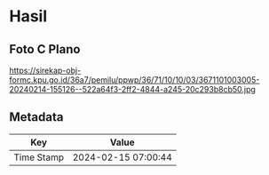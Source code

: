 # Hasil

## Foto C Plano

https://sirekap-obj-formc.kpu.go.id/36a7/pemilu/ppwp/36/71/10/10/03/3671101003005-20240214-155126--522a64f3-2ff2-4844-a245-20c293b8cb50.jpg


## Metadata

| Key        | Value               |
| ---------- | ------------------- |
| Time Stamp | 2024-02-15 07:00:44 |



